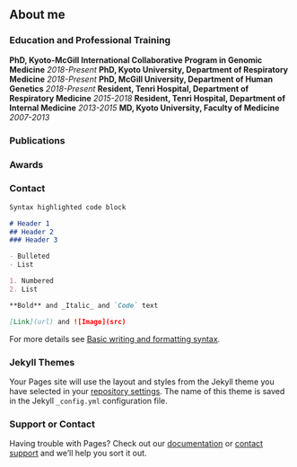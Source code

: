 ## About me


### Education and Professional Training

**PhD, Kyoto-McGill International Collaborative Program in Genomic Medicine**  _2018-Present_
**PhD, Kyoto University, Department of Respiratory Medicine**  _2018-Present_
**PhD, McGill University, Department of Human Genetics**  _2018-Present_
**Resident, Tenri Hospital, Department of Respiratory Medicine**  _2015-2018_
**Resident, Tenri Hospital, Department of Internal Medicine**  _2013-2015_
**MD, Kyoto University, Faculty of Medicine**  _2007-2013_

### Publications



### Awards

### Contact



```markdown
Syntax highlighted code block

# Header 1
## Header 2
### Header 3

- Bulleted
- List

1. Numbered
2. List

**Bold** and _Italic_ and `Code` text

[Link](url) and ![Image](src)
```

For more details see [Basic writing and formatting syntax](https://docs.github.com/en/github/writing-on-github/getting-started-with-writing-and-formatting-on-github/basic-writing-and-formatting-syntax).

### Jekyll Themes

Your Pages site will use the layout and styles from the Jekyll theme you have selected in your [repository settings](https://github.com/tomoconaka/tomoconaka.github.io/settings/pages). The name of this theme is saved in the Jekyll `_config.yml` configuration file.

### Support or Contact

Having trouble with Pages? Check out our [documentation](https://docs.github.com/categories/github-pages-basics/) or [contact support](https://support.github.com/contact) and we’ll help you sort it out.
